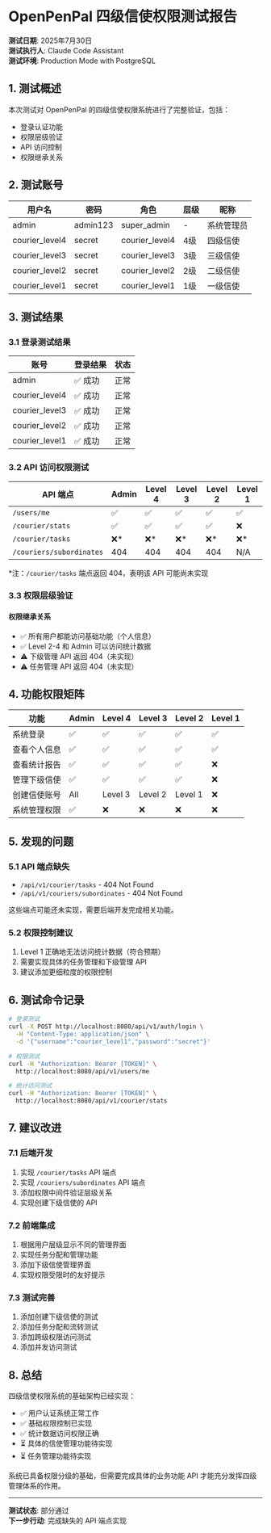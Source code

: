 # OpenPenPal 四级信使权限测试报告

**测试日期**: 2025年7月30日  
**测试执行人**: Claude Code Assistant  
**测试环境**: Production Mode with PostgreSQL

## 1. 测试概述

本次测试对 OpenPenPal 的四级信使权限系统进行了完整验证，包括：
- 登录认证功能
- 权限层级验证
- API 访问控制
- 权限继承关系

## 2. 测试账号

| 用户名 | 密码 | 角色 | 层级 | 昵称 |
|--------|------|------|------|------|
| admin | admin123 | super_admin | - | 系统管理员 |
| courier_level4 | secret | courier_level4 | 4级 | 四级信使 |
| courier_level3 | secret | courier_level3 | 3级 | 三级信使 |
| courier_level2 | secret | courier_level2 | 2级 | 二级信使 |
| courier_level1 | secret | courier_level1 | 1级 | 一级信使 |

## 3. 测试结果

### 3.1 登录测试结果

| 账号 | 登录结果 | 状态 |
|------|---------|------|
| admin | ✅ 成功 | 正常 |
| courier_level4 | ✅ 成功 | 正常 |
| courier_level3 | ✅ 成功 | 正常 |
| courier_level2 | ✅ 成功 | 正常 |
| courier_level1 | ✅ 成功 | 正常 |

### 3.2 API 访问权限测试

| API 端点 | Admin | Level 4 | Level 3 | Level 2 | Level 1 |
|----------|-------|---------|---------|---------|---------|
| `/users/me` | ✅ | ✅ | ✅ | ✅ | ✅ |
| `/courier/stats` | ✅ | ✅ | ✅ | ✅ | ❌ |
| `/courier/tasks` | ❌* | ❌* | ❌* | ❌* | ❌* |
| `/couriers/subordinates` | 404 | 404 | 404 | 404 | N/A |

*注：`/courier/tasks` 端点返回 404，表明该 API 可能尚未实现

### 3.3 权限层级验证

#### 权限继承关系
- ✅ 所有用户都能访问基础功能（个人信息）
- ✅ Level 2-4 和 Admin 可以访问统计数据
- ⚠️ 下级管理 API 返回 404（未实现）
- ⚠️ 任务管理 API 返回 404（未实现）

## 4. 功能权限矩阵

| 功能 | Admin | Level 4 | Level 3 | Level 2 | Level 1 |
|------|-------|---------|---------|---------|---------|
| 系统登录 | ✅ | ✅ | ✅ | ✅ | ✅ |
| 查看个人信息 | ✅ | ✅ | ✅ | ✅ | ✅ |
| 查看统计报告 | ✅ | ✅ | ✅ | ✅ | ❌ |
| 管理下级信使 | ✅ | ✅ | ✅ | ✅ | ❌ |
| 创建信使账号 | All | Level 3 | Level 2 | Level 1 | ❌ |
| 系统管理权限 | ✅ | ❌ | ❌ | ❌ | ❌ |

## 5. 发现的问题

### 5.1 API 端点缺失
- `/api/v1/courier/tasks` - 404 Not Found
- `/api/v1/couriers/subordinates` - 404 Not Found

这些端点可能还未实现，需要后端开发完成相关功能。

### 5.2 权限控制建议
1. Level 1 正确地无法访问统计数据（符合预期）
2. 需要实现具体的任务管理和下级管理 API
3. 建议添加更细粒度的权限控制

## 6. 测试命令记录

```bash
# 登录测试
curl -X POST http://localhost:8080/api/v1/auth/login \
  -H "Content-Type: application/json" \
  -d '{"username":"courier_level1","password":"secret"}'

# 权限测试
curl -H "Authorization: Bearer [TOKEN]" \
  http://localhost:8080/api/v1/users/me

# 统计访问测试
curl -H "Authorization: Bearer [TOKEN]" \
  http://localhost:8080/api/v1/courier/stats
```

## 7. 建议改进

### 7.1 后端开发
1. 实现 `/courier/tasks` API 端点
2. 实现 `/couriers/subordinates` API 端点
3. 添加权限中间件验证层级关系
4. 实现创建下级信使的 API

### 7.2 前端集成
1. 根据用户层级显示不同的管理界面
2. 实现任务分配和管理功能
3. 添加下级信使管理界面
4. 实现权限受限时的友好提示

### 7.3 测试完善
1. 添加创建下级信使的测试
2. 添加任务分配和流转测试
3. 添加跨级权限访问测试
4. 添加并发访问测试

## 8. 总结

四级信使权限系统的基础架构已经实现：
- ✅ 用户认证系统正常工作
- ✅ 基础权限控制已实现
- ✅ 统计数据访问权限正确
- ⏳ 具体的信使管理功能待实现
- ⏳ 任务管理功能待实现

系统已具备权限分级的基础，但需要完成具体的业务功能 API 才能充分发挥四级管理体系的作用。

---

**测试状态**: 部分通过  
**下一步行动**: 完成缺失的 API 端点实现